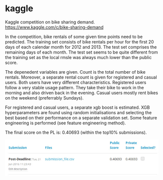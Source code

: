 # kaggle
Kaggle competition on bike sharing demand. https://www.kaggle.com/c/bike-sharing-demand

In the competition, bike rentals of some given time points need to be predicted. The training set consists of bike rentals per hour for the first 20 days of each calendar month for 2012 and 2013. The test set comprises the remaining days of each month. The test set seems to be quite different from the training set as the local rmsle was always much lower than the public score.

The depenedent variables are given. Count is the total number of bike rentals. Moreover, a separate rental count is given for registered and casual users. Both users have very different characteristics. Registered users follow a very stable usage pattern. They take their bike to work in the morning and also driven back in the evening. Casual users mostly rent bikes on the weekend (preferrably Sundays).

For registered and casual users, a separate xgb boost is estimated. XGB hyperparameters are found using random initialisations and selecting the best based on their performance on a separate validation set. Some feature engineering is performed (see feature engineering method).

The final score on the PL is: 0.40693 (within the top10% submissions).


![alt tag](https://github.com/drawer87/kaggle/blob/master/kaggle_score.jpg)

